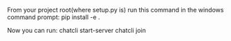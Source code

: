 From your project root(where setup.py is) run this command in the windows command prompt:
pip install -e .

Now you can run:
chatcli start-server
chatcli join

